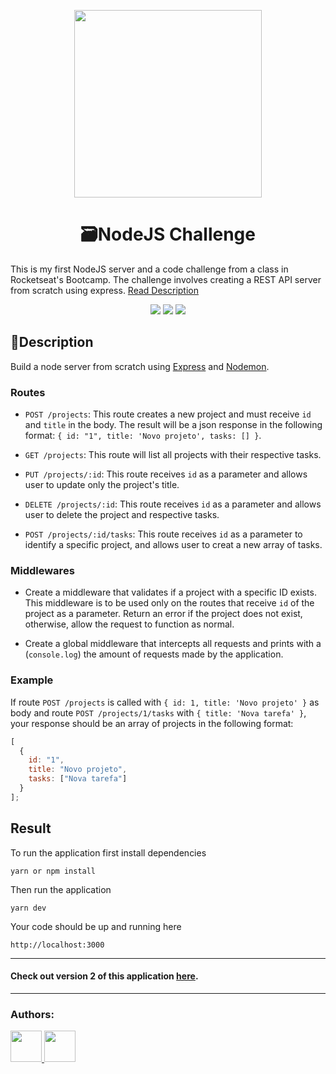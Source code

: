 <p align="center">
  <img align="center" src="https://miro.medium.com/max/4540/1*q9ww_u32hhpMaA-Q_s1ujw.png" width="300" />
</p>

<h1 align="center">🗃NodeJS Challenge</h1>
<p>This is my first NodeJS server and a code challenge from a class in Rocketseat's Bootcamp. The challenge involves creating a REST API server from scratch using express. <a href="#description" >Read Description</a></p>

<p align="center">
  <img src="https://img.shields.io/github/package-json/dependency-version/yarapolana/nodejs-project-api/express.svg" >
  <img src="https://img.shields.io/github/license/yarapolana/nodejs-project-api" >
  <a href="https://yarapolana.com"><img src="https://img.shields.io/badge/createdby-yarapolana-red.svg" ></a>
</p>

<h2>🚀Description </h2>
<p id="description">
  Build a node server from scratch using <a href="https://expressjs.com"> Express</a> and <a href="https://nodemon.io/">Nodemon</a>. 
</p>

### Routes
- `POST /projects`: This route creates a new project and must receive `id` and `title` in the body. The result will be a json response in the following format: `{ id: "1", title: 'Novo projeto', tasks: [] }`.

- `GET /projects`: This route will list all projects with their respective tasks.

- `PUT /projects/:id`: This route receives `id` as a parameter and allows user to update only the project's title.

- `DELETE /projects/:id`: This route receives `id` as a parameter and allows user to delete the project and respective tasks.

- `POST /projects/:id/tasks`: This route receives `id` as a parameter to identify a specific project, and allows user to creat a new array of tasks.

### Middlewares

- Create a middleware that validates if a project with a specific ID exists. This middleware is to be used only on the routes that receive `id` of the project as a parameter. Return an error if the project does not exist, otherwise, allow the request to function as normal.

- Create a global middleware that intercepts all requests and prints with a (`console.log`) the amount of requests made by the application.


### Example

If route `POST /projects` is called with `{ id: 1, title: 'Novo projeto' }` as body and route `POST /projects/1/tasks` with `{ title: 'Nova tarefa' }`, your response should be an array of projects in the following format:

```js
[
  {
    id: "1",
    title: "Novo projeto",
    tasks: ["Nova tarefa"]
  }
];
```

<h2>Result</h2>
<p>To run the application first install dependencies</p>

```
yarn or npm install
```

<p>Then run the application</p>

```
yarn dev
```

<p>Your code should be up and running here</p>

```http://localhost:3000```

---

<h4> Check out version 2 of this application <a href="">here</a>.</h4>

---
### Authors:

<p>
  <a href="https://github.com/yarapolana">
    <img src="https://avatars0.githubusercontent.com/u/19730118?s=460&v=4" width="50" height="50">
  </a>
  <a href="https://dotcode.is">
    <img src="https://dotcode.is/images/logo_dark.svg" width="50" height="50">
  </a>
</p>
